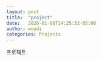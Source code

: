```yaml
---
layout: post
title:  "project"
date:   2020-01-08T14:25:52-05:00
author: woodi
categories: Projects
---
```


프로젝트